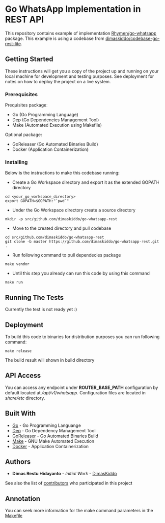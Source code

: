 # Go WhatsApp Implementation in REST API

This repository contains example of implementation [Rhymen/go-whatsapp](https://github.com/Rhymen/go-whatsapp) package. This example is using a codebase from [dimaskiddo/codebase-go-rest-lite](https://github.com/dimaskiddo/codebase-go-rest-lite).

## Getting Started

These instructions will get you a copy of the project up and running on your local machine for development and testing purposes.
See deployment for notes on how to deploy the project on a live system.

### Prerequisites

Prequisites package:
* Go (Go Programming Language)
* Dep (Go Dependencies Management Tool)
* Make (Automated Execution using Makefile)

Optional package:
* GoReleaser (Go Automated Binaries Build)
* Docker (Application Containerization)

### Installing

Below is the instructions to make this codebase running:
* Create a Go Workspace directory and export it as the extended GOPATH directory
```
cd <your_go_workspace_directory>
export GOPATH=$GOPATH:"`pwd`"
```
* Under the Go Workspace directory create a source directory
```
mkdir -p src/github.com/dimaskiddo/go-whatsapp-rest
```
* Move to the created directory and pull codebase
```
cd src/github.com/dimaskiddo/go-whatsapp-rest
git clone -b master https://github.com/dimaskiddo/go-whatsapp-rest.git .
```
* Run following command to pull dependecies package
```
make vendor
```
* Until this step you already can run this code by using this command
```
make run
```

## Running The Tests

Currently the test is not ready yet :)

## Deployment

To build this code to binaries for distribution purposes you can run following command:
```
make release
```
The build result will shown in build directory

## API Access

You can access any endpoint under **ROUTER_BASE_PATH** configuration by default located at */api/v1/whatsapp*.
Configuration files are located in *share/etc* directory.

## Built With

* [Go](https://golang.org/) - Go Programming Languange
* [Dep](https://github.com/golang/dep) - Go Dependency Management Tool
* [GoReleaser](https://github.com/goreleaser/goreleaser) - Go Automated Binaries Build
* [Make](https://www.gnu.org/software/make/) - GNU Make Automated Execution
* [Docker](https://www.docker.com/) - Application Containerization

## Authors

* **Dimas Restu Hidayanto** - *Initial Work* - [DimasKiddo](https://github.com/dimaskiddo)

See also the list of [contributors](https://github.com/dimaskiddo/go-whatsapp-rest/contributors) who participated in this project

## Annotation

You can seek more information for the make command parameters in the [Makefile](https://raw.githubusercontent.com/dimaskiddo/go-whatsapp-rest/master/Makefile)
